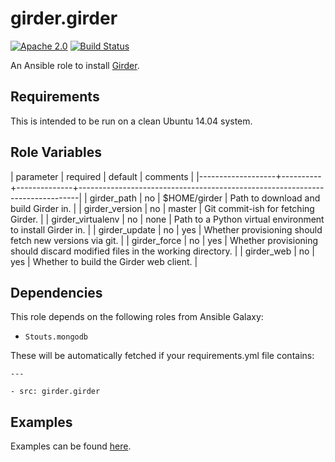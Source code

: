 girder.girder
=============
[![Apache 2.0](https://img.shields.io/badge/license-Apache%202-blue.svg)](https://raw.githubusercontent.com/girder/ansible-role-girder/master/LICENSE)
[![Build Status](https://travis-ci.org/girder/ansible-role-girder.svg?branch=master)](https://travis-ci.org/girder/ansible-role-girder)

An Ansible role to install [Girder](https://github.com/girder/girder).

Requirements
------------

This is intended to be run on a clean Ubuntu 14.04 system.

Role Variables
--------------

| parameter         | required | default      | comments                                                                     |
|-------------------+----------+--------------+------------------------------------------------------------------------------|
| girder_path       | no       | $HOME/girder | Path to download and build Girder in.                                        |
| girder_version    | no       | master       | Git commit-ish for fetching Girder.                                          |
| girder_virtualenv | no       | none         | Path to a Python virtual environment to install Girder in.                   |
| girder_update     | no       | yes          | Whether provisioning should fetch new versions via git.                      |
| girder_force      | no       | yes          | Whether provisioning should discard modified files in the working directory. |
| girder_web        | no       | yes          | Whether to build the Girder web client.                                      |

Dependencies
------------

This role depends on the following roles from Ansible Galaxy:

* `Stouts.mongodb`

These will be automatically fetched if your requirements.yml file contains:
```
---

- src: girder.girder
```

Examples
--------
Examples can be found [here](https://github.com/girder/girder/tree/ansible-role-refactor/devops/ansible/examples).
